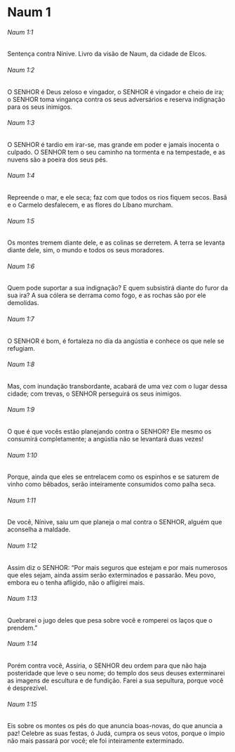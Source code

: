 # Naum 1

###### Naum 1:1

Sentença contra Nínive. Livro da visão de Naum, da cidade de Elcos.

###### Naum 1:2

O SENHOR é Deus zeloso e vingador, o SENHOR é vingador e cheio de ira; o SENHOR toma vingança contra os seus adversários e reserva indignação para os seus inimigos.

###### Naum 1:3

O SENHOR é tardio em irar-se, mas grande em poder e jamais inocenta o culpado. O SENHOR tem o seu caminho na tormenta e na tempestade, e as nuvens são a poeira dos seus pés.

###### Naum 1:4

Repreende o mar, e ele seca; faz com que todos os rios fiquem secos. Basã e o Carmelo desfalecem, e as flores do Líbano murcham.

###### Naum 1:5

Os montes tremem diante dele, e as colinas se derretem. A terra se levanta diante dele, sim, o mundo e todos os seus moradores.

###### Naum 1:6

Quem pode suportar a sua indignação? E quem subsistirá diante do furor da sua ira? A sua cólera se derrama como fogo, e as rochas são por ele demolidas.

###### Naum 1:7

O SENHOR é bom, é fortaleza no dia da angústia e conhece os que nele se refugiam.

###### Naum 1:8

Mas, com inundação transbordante, acabará de uma vez com o lugar dessa cidade; com trevas, o SENHOR perseguirá os seus inimigos.

###### Naum 1:9

O que é que vocês estão planejando contra o SENHOR? Ele mesmo os consumirá completamente; a angústia não se levantará duas vezes!

###### Naum 1:10

Porque, ainda que eles se entrelacem como os espinhos e se saturem de vinho como bêbados, serão inteiramente consumidos como palha seca.

###### Naum 1:11

De você, Nínive, saiu um que planeja o mal contra o SENHOR, alguém que aconselha a maldade.

###### Naum 1:12

Assim diz o SENHOR: “Por mais seguros que estejam e por mais numerosos que eles sejam, ainda assim serão exterminados e passarão. Meu povo, embora eu o tenha afligido, não o afligirei mais.

###### Naum 1:13

Quebrarei o jugo deles que pesa sobre você e romperei os laços que o prendem.”

###### Naum 1:14

Porém contra você, Assíria, o SENHOR deu ordem para que não haja posteridade que leve o seu nome; do templo dos seus deuses exterminarei as imagens de escultura e de fundição. Farei a sua sepultura, porque você é desprezível.

###### Naum 1:15

Eis sobre os montes os pés do que anuncia boas-novas, do que anuncia a paz! Celebre as suas festas, ó Judá, cumpra os seus votos, porque o ímpio não mais passará por você; ele foi inteiramente exterminado.

